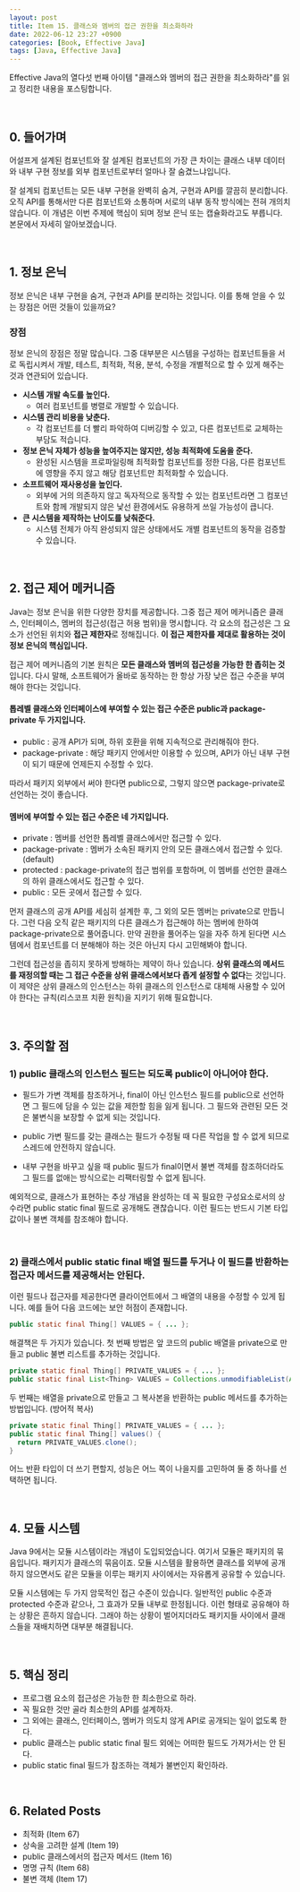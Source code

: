 ```yaml
---
layout: post
title: Item 15. 클래스와 멤버의 접근 권한을 최소화하라
date: 2022-06-12 23:27 +0900
categories: [Book, Effective Java]
tags: [Java, Effective Java]
---
```




Effective Java의 열다섯 번째 아이템 "클래스와 멤버의 접근 권한을 최소화하라"를 읽고 정리한 내용을 포스팅합니다.

<br>

## 0. 들어가며

어설프게 설계된 컴포넌트와 잘 설계된 컴포넌트의 가장 큰 차이는 클래스 내부 데이터와 내부 구현 정보를 외부 컴포넌트로부터 얼마나 잘 숨겼느냐입니다.

잘 설계되 컴포넌트는 모든 내부 구현을 완벽히 숨겨, 구현과 API를 깔끔히 분리합니다. 오직 API를 통해서만 다른 컴포넌트와 소통하며 서로의 내부 동작 방식에는 전혀 개의치 않습니다. 이 개념은 이번 주제에 핵심이 되며 정보 은닉 또는 캡슐화라고도 부릅니다. 본문에서 자세히 알아보겠습니다.

<br>

## 1. 정보 은닉

정보 은닉은 내부 구현을 숨겨, 구현과 API를 분리하는 것입니다. 이를 통해 얻을 수 있는 장점은 어떤 것들이 있을까요?

### 장점

정보 은닉의 장점은 정말 많습니다. 그중 대부분은 시스템을 구성하는 컴포넌트들을 서로 독립시켜서 개발, 테스트, 최적화, 적용, 분석, 수정을 개별적으로 할 수 있게 해주는 것과 연관되어 있습니다. 

- **시스템 개발 속도를 높인다.**
  - 여러 컴포넌트를 병렬로 개발할 수 있습니다.
- **시스템 관리 비용을 낮춘다.**
  - 각 컴포넌트를 더 빨리 파악하여 디버깅할 수 있고, 다른 컴포넌트로 교체하는 부담도 적습니다.
- **정보 은닉 자체가 성능을 높여주지는 않지만, 성능 최적화에 도움을 준다.**
  - 완성된 시스템을 프로파일링해 최적화할 컴포넌트를 정한 다음, 다른 컴포넌트에 영향을 주지 않고 해당 컴포넌트만 최적화할 수 있습니다.
- **소프트웨어 재사용성을 높인다.**
  - 외부에 거의 의존하지 않고 독자적으로 동작할 수 있는 컴포넌트라면 그 컴포넌트와 함께 개발되지 않은 낯선 환경에서도 유용하게 쓰일 가능성이 큽니다.
- **큰 시스템을 제작하는 난이도를 낮춰준다.**
  - 시스템 전체가 아직 완성되지 않은 상태에서도 개별 컴포넌트의 동작을 검증할 수 있습니다.

<br>

## 2. 접근 제어 메커니즘

Java는 정보 은닉을 위한 다양한 장치를 제공합니다. 그중 접근 제어 메커니즘은 클래스, 인터페이스, 멤버의 접근성(접근 허용 범위)을 명시합니다. 각 요소의 접근성은 그 요소가 선언된 위치와 **접근 제한자**로 정해집니다. **이 접근 제한자를 제대로 활용하는 것이 정보 은닉의 핵심입니다.**

접근 제어 메커니즘의 기본 원칙은 **모든 클래스와 멤버의 접근성을 가능한 한 좁히는 것**입니다. 다시 말해, 소프트웨어가 올바로 동작하는 한 항상 가장 낮은 접근 수준을 부여해야 한다는 것입니다.

#### **톱레벨 클래스와 인터페이스**에 부여할 수 있는 접근 수준은 public과 package-private 두 가지입니다.

- public : 공개 API가 되며, 하위 호환을 위해 지속적으로 관리해줘야 한다.
- package-private : 해당 패키지 안에서만 이용할 수 있으며, API가 아닌 내부 구현이 되기 때문에 언제든지 수정할 수 있다.

따라서 패키지 외부에서 써야 한다면 public으로, 그렇지 않으면 package-private로 선언하는 것이 좋습니다.

#### **멤버**에 부여할 수 있는 접근 수준은 네 가지입니다.

- private : 멤버를 선언한 톱레벨 클래스에서만 접근할 수 있다.
- package-private : 멤버가 소속된 패키지 안의 모든 클래스에서 접근할 수 있다. (default)
- protected : package-private의 접근 범위를 포함하며, 이 멤버를 선언한 클래스의 하위 클래스에서도 접근할 수 있다.
- public : 모든 곳에서 접근할 수 있다.

먼저 클래스의 공개 API를 세심히 설계한 후, 그 외의 모든 멤버는 private으로 만듭니다. 그런 다음 오직 같은 패키지의 다른 클래스가 접근해야 하는 멤버에 한하여 package-private으로 풀어줍니다. 만약 권한을 풀어주는 일을 자주 하게 된다면 시스템에서 컴포넌트를 더 분해해야 하는 것은 아닌지 다시 고민해봐야 합니다.

그런데 접근성을 좁히지 못하게 방해하는 제약이 하나 있습니다. **상위 클래스의 메서드를 재정의할 때는 그 접근 수준을 상위 클래스에서보다 좁게 설정할 수 없다**는 것입니다. 이 제약은 상위 클래스의 인스턴스는 하위 클래스의 인스턴스로 대체해 사용할 수 있어야 한다는 규칙(리스코프 치환 원칙)을 지키기 위해 필요합니다.

<br>

## 3. 주의할 점

### 1) public 클래스의 인스턴스 필드는 되도록 public이 아니어야 한다.

- 필드가 가변 객체를 참조하거나, final이 아닌 인스턴스 필드를 public으로 선언하면 그 필드에 담을 수 있는 값을 제한할 힘을 잃게 됩니다. 그 필드와 관련된 모든 것은 불변식을 보장할 수 없게 되는 것입니다.
- public 가변 필드를 갖는 클래스는 필드가 수정될 때 다른 작업을 할 수 없게 되므로 스레드에 안전하지 않습니다. 

- 내부 구현을 바꾸고 싶을 때 public 필드가 final이면서 불변 객체를 참조하더라도 그 필드를 없애는 방식으로는 리팩터링할 수 없게 됩니다.

예외적으로, 클래스가 표현하는 추상 개념을 완성하는 데 꼭 필요한 구성요소로서의 상수라면 public static final 필드로 공개해도 괜찮습니다. 이런 필드는 반드시 기본 타입 값이나 불변 객체를 참조해야 합니다.

<br>

### 2) 클래스에서 public static final 배열 필드를 두거나 이 필드를 반환하는 접근자 메서드를 제공해서는 안된다.

이런 필드나 접근자를 제공한다면 클라이언트에서 그 배열의 내용을 수정할 수 있게 됩니다. 예를 들어 다음 코드에는 보안 허점이 존재합니다.

```java
public static final Thing[] VALUES = { ... };
```

해결책은 두 가지가 있습니다. 첫 번째 방법은 앞 코드의 public 배열을 private으로 만들고 public 불변 리스트를 추가하는 것입니다. 

```java
private static final Thing[] PRIVATE_VALUES = { ... };
public static final List<Thing> VALUES = Collections.unmodifiableList(Arrays.asList(PRIVATE_VALUES));
```

두 번째는 배열을 private으로 만들고 그 복사본을 반환하는 public 메서드를 추가하는 방법입니다. (방어적 복사)

```java
private static final Thing[] PRIVATE_VALUES = { ... };
public static final Thing[] values() {
  return PRIVATE_VALUES.clone();
}
```

어느 반환 타입이 더 쓰기 편할지, 성능은 어느 쪽이 나을지를 고민하여 둘 중 하나를 선택하면 됩니다.

<br>

## 4. 모듈 시스템

Java 9에서는 모듈 시스템이라는 개념이 도입되었습니다. 여기서 모듈은 패키지의 묶음입니다. 패키지가 클래스의 묶음이죠. 모듈 시스템을 활용하면 클래스를 외부에 공개하지 않으면서도 같은 모듈을 이루는 패키지 사이에서는 자유롭게 공유할 수 있습니다. 

모듈 시스템에는 두 가지 암묵적인 접근 수준이 있습니다. 일반적인 public 수준과 protected 수준과 같으나, 그 효과가 모듈 내부로 한정됩니다. 이런 형태로 공유해야 하는 상황은 흔하지 않습니다. 그래야 하는 상황이 벌어지더라도 패키지들 사이에서 클래스들을 재배치하면 대부분 해결됩니다. 

<br>

## 5. 핵심 정리

- 프로그램 요소의 접근성은 가능한 한 최소한으로 하라.
- 꼭 필요한 것만 골라 최소한의 API를 설계하자.
- 그 외에는 클래스, 인터페이스, 멤버가 의도치 않게 API로 공개되는 일이 없도록 한다.
- public 클래스는 public static final 필드 외에는 어떠한 필드도 가져가서는 안 된다.
- public static final 필드가 참조하는 객체가 불변인지 확인하라.

<br>

## 6. Related Posts

- 최적화 (Item 67)
- 상속을 고려한 설계 (Item 19)
- public 클래스에서의 접근자 메서드 (Item 16)
- 명명 규칙 (Item 68)
- 불변 객체 (Item 17)
